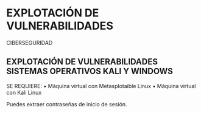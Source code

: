# EXPLOTACIÓN DE VULNERABILIDADES
CIBERSEGURIDAD


## EXPLOTACIÓN DE VULNERABILIDADES SISTEMAS OPERATIVOS KALI Y WINDOWS

SE REQUIERE:
 •	Máquina virtual con Metasplotaible Linux
 •	Máquina virtual con Kali Linux
 
 Puedes extraer contraseñas de inicio de sesión. 
 
 
 
 

